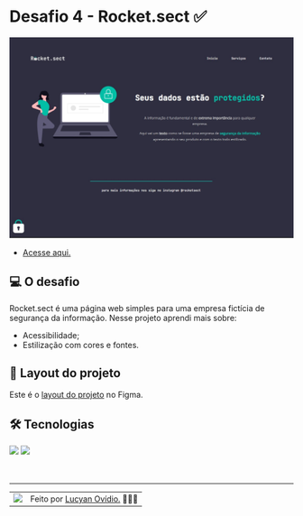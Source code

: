 # Desafio 4 - Rocket.sect ✅

<img src="./.github/preview-desafio-04.jpg" alt="Preview do projeto." />

* <a href="https://lucyanovidio.github.io/rocketseat-explorer/nivel-02/stage/desafio-04/">Acesse aqui.</a>

## 💻 O desafio

Rocket.sect é uma página web simples para uma empresa fictícia de segurança da informação. Nesse projeto aprendi mais sobre:
* Acessibilidade;
* Estilização com cores e fontes.

## 🎨 Layout do projeto

Este é o <a href="https://www.figma.com/file/EdKjPWjC8ZlbnH4XzTObv2/Explorer/duplicate">layout do projeto</a> no Figma.

## 🛠 Tecnologias

<div>
    <img src="https://img.shields.io/badge/HTML5-E34F26?style=for-the-badge&logo=html5&logoColor=white" />
    <img src="https://img.shields.io/badge/CSS3-1572B6?style=for-the-badge&logo=css3&logoColor=white" />
</div>
<br>

<br>

---

<table>
  <tr>
    <td>
      <img src="https://github.com/lucyanovidio.png" width="100px" />
    </td>
    <td>
      Feito por <a href="https://github.com/lucyanovidio">Lucyan Ovídio.</a> 🙋🏿‍♂️
    </td>
  </tr>
</table>
